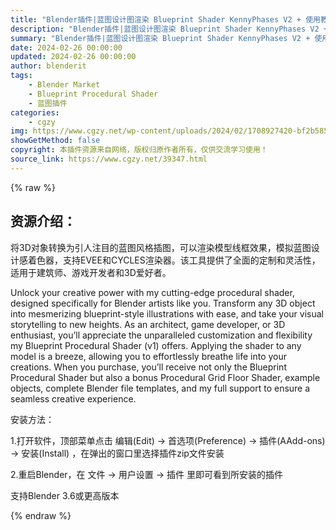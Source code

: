 ```yaml
---
title: "Blender插件|蓝图设计图渲染 Blueprint Shader KennyPhases V2 + 使用教程"
description: "Blender插件|蓝图设计图渲染 Blueprint Shader KennyPhases V2 + 使用教程"
summary: "Blender插件|蓝图设计图渲染 Blueprint Shader KennyPhases V2 + 使用教程"
date: 2024-02-26 00:00:00
updated: 2024-02-26 00:00:00
author: blenderit
tags: 
    - Blender Market
    - Blueprint Procedural Shader
    - 蓝图插件
categories:
    - cgzy
img: https://www.cgzy.net/wp-content/uploads/2024/02/1708927420-bf2b585aaeb7a04.webp
showGetMethod: false
copyright: 本插件资源来自网络，版权归原作者所有，仅供交流学习使用！
source_link: https://www.cgzy.net/39347.html
---
```


{% raw %}
<div class="wp-block-pandastudio-title"><div class="title_style_01"><h2 id="h2-0">资源介绍：</h2></div></div><p class="is-style-text-indent-2em">将3D对象转换为引人注目的蓝图风格插图，可以渲染模型线框效果，模拟蓝图设计感着色器，支持EVEE和CYCLES渲染器。该工具提供了全面的定制和灵活性，适用于建筑师、游戏开发者和3D爱好者。</p><p>Unlock your creative power with my cutting-edge procedural shader, designed specifically for Blender artists like you. Transform any 3D object into mesmerizing blueprint-style illustrations with ease, and take your visual storytelling to new heights. As an architect, game developer, or 3D enthusiast, you’ll appreciate the unparalleled customization and flexibility my Blueprint Procedural Shader (v1) offers. Applying the shader to any model is a breeze, allowing you to effortlessly breathe life into your creations. When you purchase, you’ll receive not only the Blueprint Procedural Shader but also a bonus Procedural Grid Floor Shader, example objects, complete Blender file templates, and my full support to ensure a seamless creative experience.</p><div class="wp-block-pandastudio-title"><div class="title_style_01"><p>安装方法：</p></div></div><p>1.打开软件，顶部菜单点击 编辑(Edit) → 首选项(Preference) → 插件(AAdd-ons) → 安装(Install) ，在弹出的窗口里选择插件zip文件安装</p><p>2.重启Blender，在 文件 → 用户设置 → 插件 里即可看到所安装的插件</p><div class="wp-block-pandastudio-tips"><div class="tip success "><p>支持Blender 3.6或更高版本</p>
</div></div>
<div style="display: none">cgzy</div>
{% endraw %}